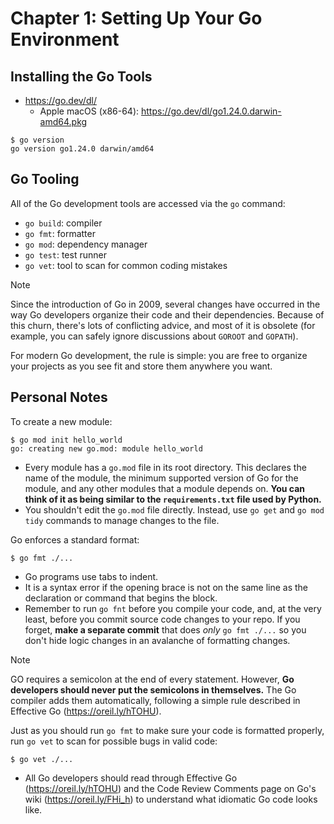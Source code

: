 # Chapter 1: Setting Up Your  Go Environment

## Installing the Go Tools
- https://go.dev/dl/
    - Apple macOS (x86-64): https://go.dev/dl/go1.24.0.darwin-amd64.pkg
```
$ go version
go version go1.24.0 darwin/amd64
```

## Go Tooling
All of the Go development tools are accessed via the `go` command:
- `go build`: compiler
- `go fmt`: formatter
- `go mod`: dependency manager
- `go test`: test runner
- `go vet`: tool to scan for common coding mistakes

> [!NOTE]
> Since the introduction of Go in 2009, several changes have occurred
> in the way Go developers organize their code and their dependencies.
> Because of this churn, there's lots of conflicting advice, and most
> of it is obsolete (for example, you can safely ignore discussions
> about `GOROOT` and `GOPATH`).
>
> For modern Go development, the rule is simple: you are free to organize
> your projects as you see fit and store them anywhere you want.

## Personal Notes
To create a new module:
```
$ go mod init hello_world
go: creating new go.mod: module hello_world
```
- Every module has a `go.mod` file in its root directory.
  This declares the name of the module, the minimum supported
  version of Go for the module, and any other modules that
  a module depends on. **You can think of it as being similar
  to the `requirements.txt` file used by Python.**
- You shouldn't edit the `go.mod` file directly. Instead,
  use `go get` and `go mod tidy` commands to manage changes
  to the file.

Go enforces a standard format:
```
$ go fmt ./...
```
- Go programs use tabs to indent.
- It is a syntax error if the opening brace is not on the same line as the
  declaration or command that begins the block.
- Remember to run `go fnt` before you compile your code, and, at the very
  least, before you commit source code changes to your repo.
  If you forget, **make a separate commit** that does _only_ `go fmt ./...`
  so you don't hide logic changes in an avalanche of formatting changes.

> [!NOTE]
> GO requires a semicolon at the end of every statement. 
> However, **Go developers should never put the semicolons in themselves.**
> The Go compiler adds them automatically, following a simple rule described
> in Effective Go (https://oreil.ly/hTOHU).

Just as you should run `go fmt` to make sure your code is formatted properly,
run `go vet` to scan for possible bugs in valid code:
```
$ go vet ./...
```
- All Go developers should read through Effective Go (https://oreil.ly/hTOHU)
  and the Code Review Comments page on Go's wiki (https://oreil.ly/FHi_h) to
  understand what idiomatic Go code looks like.

